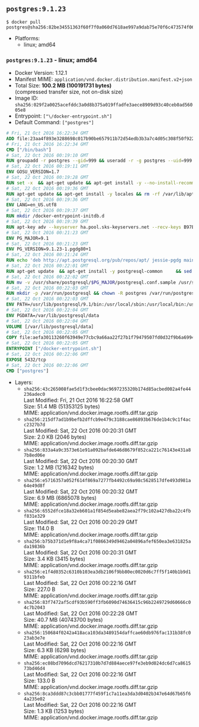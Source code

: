 ## `postgres:9.1.23`

```console
$ docker pull postgres@sha256:82be34551363f60f7f0a060d7618ae997a9dab75e70f6c473574f06f60d14e26
```

-	Platforms:
	-	linux; amd64

### `postgres:9.1.23` - linux; amd64

-	Docker Version: 1.12.1
-	Manifest MIME: `application/vnd.docker.distribution.manifest.v2+json`
-	Total Size: **100.2 MB (100191731 bytes)**  
	(compressed transfer size, not on-disk size)
-	Image ID: `sha256:029f2a0025acefddc3a0d8b375a019ffadfe3aece8909d93c40ceb0ad56005e8`
-	Entrypoint: `["\/docker-entrypoint.sh"]`
-	Default Command: `["postgres"]`

```dockerfile
# Fri, 21 Oct 2016 16:22:34 GMT
ADD file:23aa4f893e3288698c017b90be657911b72d54edb3b3a7c4d05c308f50f9228f in / 
# Fri, 21 Oct 2016 16:22:34 GMT
CMD ["/bin/bash"]
# Sat, 22 Oct 2016 00:19:10 GMT
RUN groupadd -r postgres --gid=999 && useradd -r -g postgres --uid=999 postgres
# Sat, 22 Oct 2016 00:19:11 GMT
ENV GOSU_VERSION=1.7
# Sat, 22 Oct 2016 00:19:28 GMT
RUN set -x 	&& apt-get update && apt-get install -y --no-install-recommends ca-certificates wget && rm -rf /var/lib/apt/lists/* 	&& wget -O /usr/local/bin/gosu "https://github.com/tianon/gosu/releases/download/$GOSU_VERSION/gosu-$(dpkg --print-architecture)" 	&& wget -O /usr/local/bin/gosu.asc "https://github.com/tianon/gosu/releases/download/$GOSU_VERSION/gosu-$(dpkg --print-architecture).asc" 	&& export GNUPGHOME="$(mktemp -d)" 	&& gpg --keyserver ha.pool.sks-keyservers.net --recv-keys B42F6819007F00F88E364FD4036A9C25BF357DD4 	&& gpg --batch --verify /usr/local/bin/gosu.asc /usr/local/bin/gosu 	&& rm -r "$GNUPGHOME" /usr/local/bin/gosu.asc 	&& chmod +x /usr/local/bin/gosu 	&& gosu nobody true 	&& apt-get purge -y --auto-remove ca-certificates wget
# Sat, 22 Oct 2016 00:19:36 GMT
RUN apt-get update && apt-get install -y locales && rm -rf /var/lib/apt/lists/* 	&& localedef -i en_US -c -f UTF-8 -A /usr/share/locale/locale.alias en_US.UTF-8
# Sat, 22 Oct 2016 00:19:36 GMT
ENV LANG=en_US.utf8
# Sat, 22 Oct 2016 00:19:37 GMT
RUN mkdir /docker-entrypoint-initdb.d
# Sat, 22 Oct 2016 00:19:39 GMT
RUN apt-key adv --keyserver ha.pool.sks-keyservers.net --recv-keys B97B0AFCAA1A47F044F244A07FCC7D46ACCC4CF8
# Sat, 22 Oct 2016 00:21:23 GMT
ENV PG_MAJOR=9.1
# Sat, 22 Oct 2016 00:21:23 GMT
ENV PG_VERSION=9.1.23-1.pgdg80+1
# Sat, 22 Oct 2016 00:21:24 GMT
RUN echo 'deb http://apt.postgresql.org/pub/repos/apt/ jessie-pgdg main' $PG_MAJOR > /etc/apt/sources.list.d/pgdg.list
# Sat, 22 Oct 2016 00:22:01 GMT
RUN apt-get update 	&& apt-get install -y postgresql-common 	&& sed -ri 's/#(create_main_cluster) .*$/\1 = false/' /etc/postgresql-common/createcluster.conf 	&& apt-get install -y 		postgresql-$PG_MAJOR=$PG_VERSION 		postgresql-contrib-$PG_MAJOR=$PG_VERSION 	&& rm -rf /var/lib/apt/lists/*
# Sat, 22 Oct 2016 00:22:02 GMT
RUN mv -v /usr/share/postgresql/$PG_MAJOR/postgresql.conf.sample /usr/share/postgresql/ 	&& ln -sv ../postgresql.conf.sample /usr/share/postgresql/$PG_MAJOR/ 	&& sed -ri "s!^#?(listen_addresses)\s*=\s*\S+.*!\1 = '*'!" /usr/share/postgresql/postgresql.conf.sample
# Sat, 22 Oct 2016 00:22:03 GMT
RUN mkdir -p /var/run/postgresql && chown -R postgres /var/run/postgresql
# Sat, 22 Oct 2016 00:22:03 GMT
ENV PATH=/usr/lib/postgresql/9.1/bin:/usr/local/sbin:/usr/local/bin:/usr/sbin:/usr/bin:/sbin:/bin
# Sat, 22 Oct 2016 00:22:04 GMT
ENV PGDATA=/var/lib/postgresql/data
# Sat, 22 Oct 2016 00:22:04 GMT
VOLUME [/var/lib/postgresql/data]
# Sat, 22 Oct 2016 00:22:05 GMT
COPY file:aefa30113260f63949e77cbc9a66aa22f27b1f79479507fd0d32f9b6a6994d69 in / 
# Sat, 22 Oct 2016 00:22:05 GMT
ENTRYPOINT ["/docker-entrypoint.sh"]
# Sat, 22 Oct 2016 00:22:06 GMT
EXPOSE 5432/tcp
# Sat, 22 Oct 2016 00:22:06 GMT
CMD ["postgres"]
```

-	Layers:
	-	`sha256:43c265008fae5d1f3cbee0dac9697235320b174d85acbed002a4fe44236adec0`  
		Last Modified: Fri, 21 Oct 2016 16:22:58 GMT  
		Size: 51.4 MB (51353125 bytes)  
		MIME: application/vnd.docker.image.rootfs.diff.tar.gzip
	-	`sha256:215df7ad1b9befb2dffcb9e479c3188cae86893b676de1b4c9c1f4acc2327b7d`  
		Last Modified: Sat, 22 Oct 2016 00:20:31 GMT  
		Size: 2.0 KB (2046 bytes)  
		MIME: application/vnd.docker.image.rootfs.diff.tar.gzip
	-	`sha256:833a4a9c3573e61e91a092bafde646d8679f852ca221c76143e431a87b8ed06e`  
		Last Modified: Sat, 22 Oct 2016 00:20:30 GMT  
		Size: 1.2 MB (1216342 bytes)  
		MIME: application/vnd.docker.image.rootfs.diff.tar.gzip
	-	`sha256:e5716357a052f614f869a7277fb4492c69a98c5628517dfe493d981a64e49d8f`  
		Last Modified: Sat, 22 Oct 2016 00:20:32 GMT  
		Size: 6.9 MB (6865078 bytes)  
		MIME: application/vnd.docker.image.rootfs.diff.tar.gzip
	-	`sha256:6552dfce18a32eb601a1f854d5eabe82aea2f79c102a427dba22c4fbf831e329`  
		Last Modified: Sat, 22 Oct 2016 00:20:29 GMT  
		Size: 114.0 B  
		MIME: application/vnd.docker.image.rootfs.diff.tar.gzip
	-	`sha256:b75b371d1e9f8a4ca71f0866349d9462a04896afef650ea3e631825ada19836b`  
		Last Modified: Sat, 22 Oct 2016 00:20:31 GMT  
		Size: 3.4 KB (3415 bytes)  
		MIME: application/vnd.docker.image.rootfs.diff.tar.gzip
	-	`sha256:e1f4d0352c6310b103ea3db2106f9bb80ec0020d6c7ff5f140b1b9d19311bfeb`  
		Last Modified: Sat, 22 Oct 2016 00:22:16 GMT  
		Size: 227.0 B  
		MIME: application/vnd.docker.image.rootfs.diff.tar.gzip
	-	`sha256:83f7472af5cdf93b590ff3fb6090d74636415c96b2249729d60666c04c7b2043`  
		Last Modified: Sat, 22 Oct 2016 00:22:28 GMT  
		Size: 40.7 MB (40743700 bytes)  
		MIME: application/vnd.docker.image.rootfs.diff.tar.gzip
	-	`sha256:150684f0242a418aca103da3489154daffcae60db976fac131b38fc023ab3e7e`  
		Last Modified: Sat, 22 Oct 2016 00:22:16 GMT  
		Size: 6.3 KB (6298 bytes)  
		MIME: application/vnd.docker.image.rootfs.diff.tar.gzip
	-	`sha256:ec08bd7096dcd76217310b7d7d884aece97fe3eb9d024dc6d7ca861573bd46d4`  
		Last Modified: Sat, 22 Oct 2016 00:22:16 GMT  
		Size: 133.0 B  
		MIME: application/vnd.docker.image.rootfs.diff.tar.gzip
	-	`sha256:8ca3ddd87c3cbb01777f459f1c7a11ea3da3d0402b347e64d67b65f64a235e02`  
		Last Modified: Sat, 22 Oct 2016 00:22:16 GMT  
		Size: 1.3 KB (1253 bytes)  
		MIME: application/vnd.docker.image.rootfs.diff.tar.gzip
